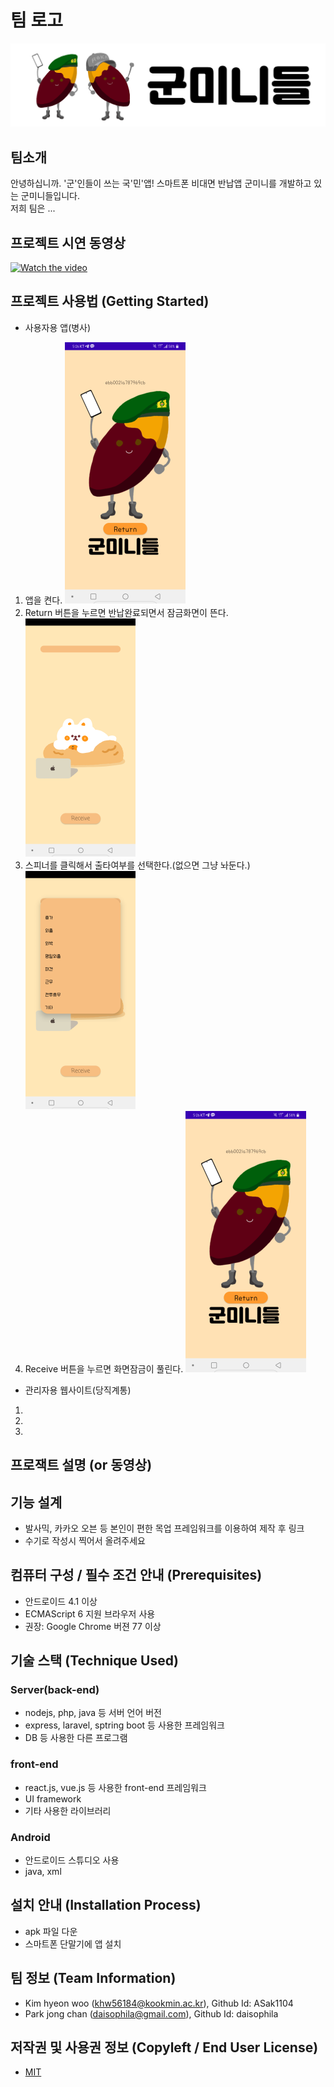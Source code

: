 # 팀 로고
![Logo](./img/logo.png)

## 팀소개
 안녕하십니까. '군'인들이 쓰는 국'민'앱! 스마트폰 비대면 반납앱 군미니를 개발하고 있는 군미니들입니다.  
 저희 팀은 ...

## 프로젝트 시연 동영상
[![Watch the video](https://img.youtube.com/vi/LjX3eVQdIyk/0.jpg)](https://www.youtube.com/watch?time_continue=117&v=LjX3eVQdIyk)

## 프로젝트 사용법 (Getting Started)
 - 사용자용 앱(병사)
  1. 앱을 켠다.  ![AppHome](./img/AppHome.png)
  1. Return 버튼을 누르면 반납완료되면서 잠금화면이 뜬다.  ![Locked](./img/Locked.png)
  1. 스피너를 클릭해서 출타여부를 선택한다.(없으면 그냥 놔둔다.)  ![Spinner](./img/Spinner.png)
  1. Receive 버튼을 누르면 화면잠금이 풀린다. ![AppHome](./img/AppHome.png)
  
 - 관리자용 웹사이트(당직계통)
  1.
  1.
  1.

## 프로잭트 설명 (or 동영상)


## 기능 설계
 -  발사믹, 카카오 오븐 등 본인이 편한 목업 프레임워크를 이용하여 제작 후 링크 
 - 수기로 작성시 찍어서 올려주세요

## 컴퓨터 구성 / 필수 조건 안내 (Prerequisites)
* 안드로이드 4.1 이상
* ECMAScript 6 지원 브라우저 사용
* 권장: Google Chrome 버젼 77 이상

## 기술 스택 (Technique Used)
### Server(back-end)
 -  nodejs, php, java 등 서버 언어 버전 
 - express, laravel, sptring boot 등 사용한 프레임워크 
 - DB 등 사용한 다른 프로그램 
 
### front-end
 -  react.js, vue.js 등 사용한 front-end 프레임워크 
 -  UI framework
 - 기타 사용한 라이브러리
 
### Android
 - 안드로이드 스튜디오 사용
 - java, xml

## 설치 안내 (Installation Process)
 - apk 파일 다운
 - 스마트폰 단말기에 앱 설치

 
## 팀 정보 (Team Information)
- Kim hyeon woo (khw56184@kookmin.ac.kr), Github Id: ASak1104
- Park jong chan (daisophila@gmail.com), Github Id: daisophila

## 저작권 및 사용권 정보 (Copyleft / End User License)
 * [MIT](https://github.com/osam2020-WEB/Sample-ProjectName-TeamName/blob/master/license.md)
